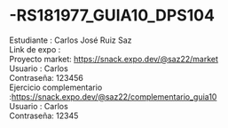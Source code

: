 # -RS181977_GUIA10_DPS104
Estudiante : Carlos José Ruiz Saz
<br>
Link de expo :
<br>
Proyecto market: https://snack.expo.dev/@saz22/market 
<br>
Usuario : Carlos
<br>
Contraseña: 123456
<br>
Ejercicio complementario :https://snack.expo.dev/@saz22/complementario_guia10
<br>
Usuario : Carlos
<br>
Contraseña: 12345
